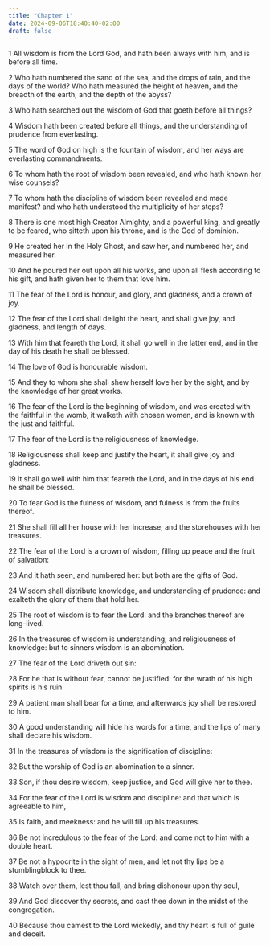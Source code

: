 ```yaml
---
title: "Chapter 1"
date: 2024-09-06T18:40:40+02:00
draft: false
---
```




1 All wisdom is from the Lord God, and hath been always with him, and is before all time.

2 Who hath numbered the sand of the sea, and the drops of rain, and the days of the world? Who hath measured the height of heaven, and the breadth of the earth, and the depth of the abyss?

3 Who hath searched out the wisdom of God that goeth before all things?

4 Wisdom hath been created before all things, and the understanding of prudence from everlasting.

5 The word of God on high is the fountain of wisdom, and her ways are everlasting commandments.

6 To whom hath the root of wisdom been revealed, and who hath known her wise counsels?

7 To whom hath the discipline of wisdom been revealed and made manifest? and who hath understood the multiplicity of her steps?

8 There is one most high Creator Almighty, and a powerful king, and greatly to be feared, who sitteth upon his throne, and is the God of dominion.

9 He created her in the Holy Ghost, and saw her, and numbered her, and measured her.

10 And he poured her out upon all his works, and upon all flesh according to his gift, and hath given her to them that love him.

11 The fear of the Lord is honour, and glory, and gladness, and a crown of joy.

12 The fear of the Lord shall delight the heart, and shall give joy, and gladness, and length of days.

13 With him that feareth the Lord, it shall go well in the latter end, and in the day of his death he shall be blessed.

14 The love of God is honourable wisdom.

15 And they to whom she shall shew herself love her by the sight, and by the knowledge of her great works.

16 The fear of the Lord is the beginning of wisdom, and was created with the faithful in the womb, it walketh with chosen women, and is known with the just and faithful.

17 The fear of the Lord is the religiousness of knowledge.

18 Religiousness shall keep and justify the heart, it shall give joy and gladness.

19 It shall go well with him that feareth the Lord, and in the days of his end he shall be blessed.

20 To fear God is the fulness of wisdom, and fulness is from the fruits thereof.

21 She shall fill all her house with her increase, and the storehouses with her treasures.

22 The fear of the Lord is a crown of wisdom, filling up peace and the fruit of salvation:

23 And it hath seen, and numbered her: but both are the gifts of God.

24 Wisdom shall distribute knowledge, and understanding of prudence: and exalteth the glory of them that hold her.

25 The root of wisdom is to fear the Lord: and the branches thereof are long-lived.

26 In the treasures of wisdom is understanding, and religiousness of knowledge: but to sinners wisdom is an abomination.

27 The fear of the Lord driveth out sin:

28 For he that is without fear, cannot be justified: for the wrath of his high spirits is his ruin.

29 A patient man shall bear for a time, and afterwards joy shall be restored to him.

30 A good understanding will hide his words for a time, and the lips of many shall declare his wisdom.

31 In the treasures of wisdom is the signification of discipline:

32 But the worship of God is an abomination to a sinner.

33 Son, if thou desire wisdom, keep justice, and God will give her to thee.

34 For the fear of the Lord is wisdom and discipline: and that which is agreeable to him,

35 Is faith, and meekness: and he will fill up his treasures.

36 Be not incredulous to the fear of the Lord: and come not to him with a double heart.

37 Be not a hypocrite in the sight of men, and let not thy lips be a stumblingblock to thee.

38 Watch over them, lest thou fall, and bring dishonour upon thy soul,

39 And God discover thy secrets, and cast thee down in the midst of the congregation.

40 Because thou camest to the Lord wickedly, and thy heart is full of guile and deceit.

